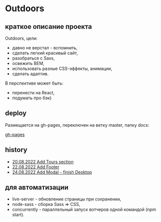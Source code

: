# Outdoors
## краткое описание проекта
Outdoors, цели:
- давно не верстал - вспомнить,
- сделать легкий красивый сайт,
- разобраться с Sass,
- освежить BEM,
- использовать разные CSS-эффекты, анимации,
- сделать адаптив.

В перспективе может быть:
- перенести на React,
- подумать про бэк)

## deploy
Размещается на gh-pages, переключен на ветку master, папку docs:

[gh-pages](https://abr-ya.github.io/html-outdoors/)

## history
- [20.08.2022 Add Tours section](https://abr-ya.github.io/html-outdoors/history/20220820/)
- [22.08.2022 Add Footer](https://abr-ya.github.io/html-outdoors/history/20220822/)
- [24.08.2022 Add Modal - finish Desktop](https://abr-ya.github.io/html-outdoors/history/20220822/)

## для автоматизации
- live-server - обновление страницы при сохранении,
- node-sass - сборка Sass => CSS,
- concurrently - параллельный запуск вотчеров одной командой (npm start).
